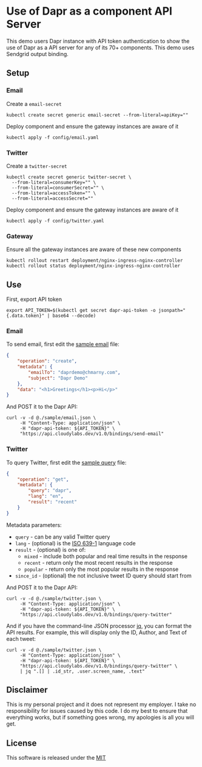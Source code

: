 # Use of Dapr as a component API Server

This demo users Dapr instance with API token authentication to show the use of Dapr as a API server for any of its 70+ components. This demo uses Sendgrid output binding.

## Setup 

### Email 

Create a `email-secret`

```shell
kubectl create secret generic email-secret --from-literal=apiKey=""
```

Deploy component and ensure the gateway instances are aware of it

```shell
kubectl apply -f config/email.yaml
```

### Twitter 

Create a `twitter-secret`

```shell
kubectl create secret generic twitter-secret \
  --from-literal=consumerKey="" \
  --from-literal=consumerSecret="" \
  --from-literal=accessToken="" \
  --from-literal=accessSecret=""
```

Deploy component and ensure the gateway instances are aware of it

```shell
kubectl apply -f config/twitter.yaml
```

### Gateway 

Ensure all the gateway instances are aware of these new components

```shell
kubectl rollout restart deployment/nginx-ingress-nginx-controller
kubectl rollout status deployment/nginx-ingress-nginx-controller
```

## Use

First, export API token

```shell
export API_TOKEN=$(kubectl get secret dapr-api-token -o jsonpath="{.data.token}" | base64 --decode)
```

### Email 

To send email, first edit the [sample email](./sample/email.json) file: 

```json
{
    "operation": "create",
    "metadata": {
        "emailTo": "daprdemo@chmarny.com",
        "subject": "Dapr Demo"
    },
    "data": "<h1>Greetings</h1><p>Hi</p>"
}
```

And POST it to the Dapr API:

```shell
curl -v -d @./sample/email.json \
     -H "Content-Type: application/json" \
     -H "dapr-api-token: ${API_TOKEN}" \
     "https://api.cloudylabs.dev/v1.0/bindings/send-email"
```

### Twitter 

To query Twitter, first edit the [sample query](./sample/twitter.json) file:

```json
{
    "operation": "get",
    "metadata": {
        "query": "dapr",
        "lang": "en",
        "result": "recent"        
    }
}
```

Metadata parameters:

* `query` - can be any valid Twitter query
* `lang` - (optional) is the [ISO 639-1](https://meta.wikimedia.org/wiki/Template:List_of_language_names_ordered_by_code) language code
* `result` - (optional) is one of:
  * `mixed` - include both popular and real time results in the response
  * `recent` - return only the most recent results in the response
  * `popular` - return only the most popular results in the response
* `since_id` - (optional) the not inclusive tweet ID query should start from 

And POST it to the Dapr API:

```shell
curl -v -d @./sample/twitter.json \
     -H "Content-Type: application/json" \
     -H "dapr-api-token: ${API_TOKEN}" \
     "https://api.cloudylabs.dev/v1.0/bindings/query-twitter"
```

And if you have the command-line JSON processor [jq](https://shapeshed.com/jq-json/),  you can format the API results. For example, this will display only the ID, Author, and Text of each tweet:

```
curl -v -d @./sample/twitter.json \
     -H "Content-Type: application/json" \
     -H "dapr-api-token: ${API_TOKEN}" \
     "https://api.cloudylabs.dev/v1.0/bindings/query-twitter" \
     | jq ".[] | .id_str, .user.screen_name, .text"
```

## Disclaimer

This is my personal project and it does not represent my employer. I take no responsibility for issues caused by this code. I do my best to ensure that everything works, but if something goes wrong, my apologies is all you will get.

## License

This software is released under the [MIT](../LICENSE)
